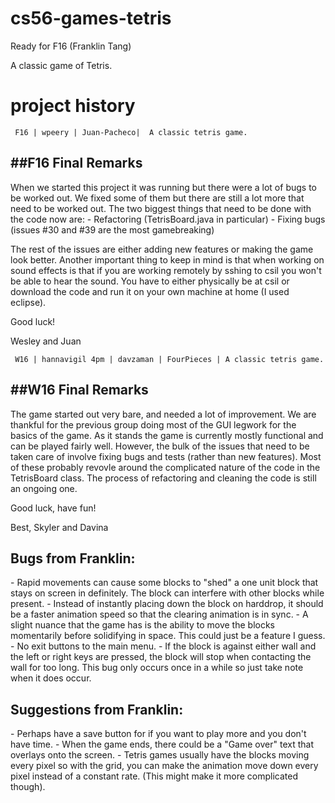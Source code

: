 # cs56-games-tetris
Ready for F16 (Franklin Tang)

A classic game of Tetris.

project history
===============

```
 F16 | wpeery | Juan-Pacheco|  A classic tetris game.
```
<h2>##F16 Final Remarks</h2>
When we started this project it was running but there were a lot of bugs to be worked out. We fixed some of them 
but there are still a lot more that need to be worked out. The two biggest things that need to be done with the code now are:
- Refactoring (TetrisBoard.java in particular)
- Fixing bugs (issues #30 and #39 are the most gamebreaking)

The rest of the issues are either adding new features or making the game look better. Another important thing to keep in mind
is that when working on sound effects is that if you are working remotely by sshing to csil you won't be able to hear the sound.
You have to either physically be at csil or download the code and run it on your own machine at home (I used eclipse).

Good luck!

Wesley and Juan


```
 W16 | hannavigil 4pm | davzaman | FourPieces | A classic tetris game.
```

<h2>##W16 Final Remarks</h2>
The game started out very bare, and needed a lot of improvement. We are
thankful for the previous group doing most of the GUI legwork for the basics of the
game. As it stands the game is currently mostly functional and can be played fairly well.
However, the bulk of the issues that need to be taken care of involve fixing
bugs and tests (rather than new features). Most of these probably revovle around the complicated nature of the
code in the TetrisBoard class. The process of refactoring and cleaning the code is still
an ongoing one. 

Good luck, have fun!

Best,
    Skyler and Davina

<h2>Bugs from Franklin:</h2>
- Rapid movements can cause some blocks to "shed" a one unit block that stays on screen in definitely. The block can interfere with other blocks while present.
- Instead of instantly  placing down the block on harddrop, it should be a faster animation speed so that the clearing animation is in sync.
- A slight nuance that the game has is the ability to move the blocks momentarily before solidifying in space. This could just be a feature I guess.
- No exit buttons to the main menu.
- If the block is against either wall and the left or right keys are pressed, the block will stop when contacting the wall for too long. This bug only occurs once in a while so just take note when it does occur.

<h2>Suggestions from Franklin:</h2>
- Perhaps have a save button for if you want to play more and you don't have time.
- When the game ends, there could be a "Game over" text that overlays onto the screen.
- Tetris games usually have the blocks moving every pixel so with the grid, you can make the animation move down every pixel instead of a constant rate. (This might make it more complicated though).
